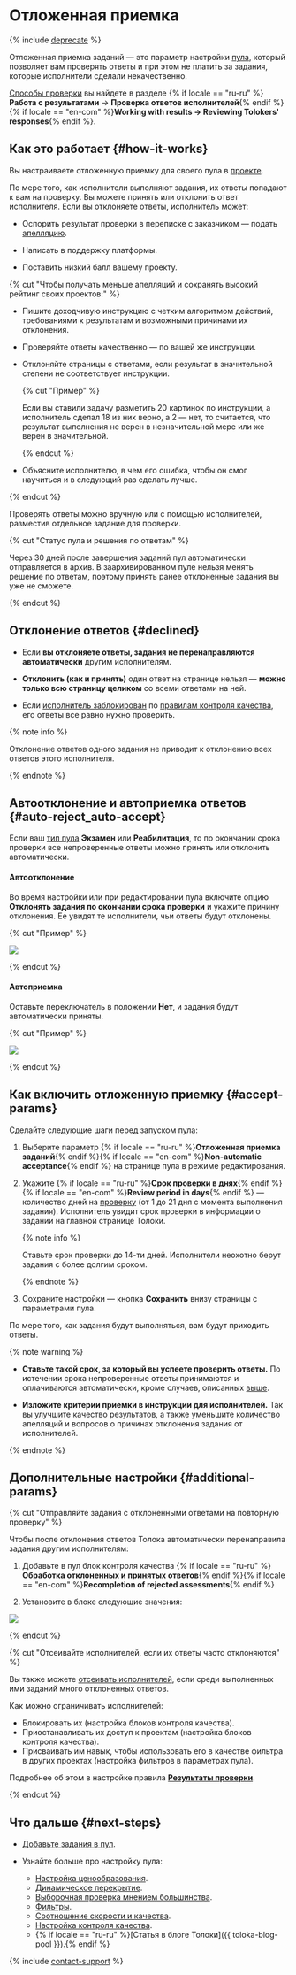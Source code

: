 # Отложенная приемка

{% include [deprecate](../../_includes/deprecate.md) %}

Отложенная приемка заданий — это параметр настройки [пула](../../glossary.md#pool), который позволяет вам проверять ответы и при этом не платить за задания, которые исполнители сделали некачественно.

[Способы проверки](accept.md#acception) вы найдете в разделе {% if locale == "ru-ru" %}**Работа с результатами** → **Проверка ответов исполнителей**{% endif %}{% if locale == "en-com" %}**Working with results → Reviewing Tolokers' responses**{% endif %}.

## Как это работает {#how-it-works}

Вы настраиваете отложенную приемку для своего пула в [проекте](../../glossary.md#project).

По мере того, как исполнители выполняют задания, их ответы попадают к вам на проверку. Вы можете принять или отклонить ответ исполнителя. Если вы отклоняете ответы, исполнитель может:

- Оспорить результат проверки в переписке с заказчиком — подать [апелляцию](accept.md#appeal).

- Написать в поддержку платформы.

- Поставить низкий балл вашему проекту.

{% cut "Чтобы получать меньше апелляций и сохранять высокий рейтинг своих проектов:" %}

- Пишите доходчивую инструкцию с четким алгоритмом действий, требованиями к результатам и возможными причинами их отклонения.

- Проверяйте ответы качественно — по вашей же инструкции.

- Отклоняйте страницы с ответами, если результат в значительной степени не соответствует инструкции.

    {% cut "Пример" %}

    Если вы ставили задачу разметить 20 картинок по инструкции, а исполнитель сделал 18 из них верно, а 2 — нет, то считается, что результат выполнения не верен в незначительной мере или же верен в значительной.

    {% endcut %}

- Объясните исполнителю, в чем его ошибка, чтобы он смог научиться и в следующий раз сделать лучше.

{% endcut %}

Проверять ответы можно вручную или с помощью исполнителей, разместив отдельное задание для проверки.

{% cut "Статус пула и решения по ответам" %}

Через 30 дней после завершения заданий пул автоматически отправляется в архив. В заархивированном пуле нельзя менять решение по ответам, поэтому принять ранее отклоненные задания вы уже не сможете.

{% endcut %}

## Отклонение ответов {#declined}

- Если **вы отклоняете ответы, задания не перенаправляются автоматически** другим исполнителям.

- **Отклонить (как и принять)** один ответ на странице нельзя — **можно только всю страницу целиком** со всеми ответами на ней.

- Если [исполнитель заблокирован](../../glossary.md#banning-tolokers) по [правилам контроля качества](../../glossary.md#quality-control-rule), его ответы все равно нужно проверить.

{% note info %}

Отклонение ответов одного задания не приводит к отклонению всех ответов этого исполнителя.

{% endnote %}

## Автоотклонение и автоприемка ответов {#auto-reject_auto-accept}

Если ваш [тип пула](pool-main.md#table_n3q_vhz_jlb) **Экзамен** или **Реабилитация**, то по окончании срока проверки все непроверенные ответы можно принять или отклонить автоматически.

#### Автоотклонение

Во время настройки или при редактировании пула включите опцию **Отклонять задания по окончании срока проверки** и укажите причину отклонения. Ее увидят те исполнители, чьи ответы будут отклонены.

{% cut "Пример" %}

![](../_images/auto-reject.png)

{% endcut %}

#### Автоприемка

Оставьте переключатель в положении **Нет**, и задания будут автоматически приняты.

{% cut "Пример" %}

![](../_images/auto-accept.png)

{% endcut %}

## Как включить отложенную приемку {#accept-params}

Cделайте следующие шаги перед запуском пула:

1. Выберите параметр {% if locale == "ru-ru" %}**Отложенная приемка заданий**{% endif %}{% if locale == "en-com" %}**Non-automatic acceptance**{% endif %} на странице пула в режиме редактирования.

1. Укажите {% if locale == "ru-ru" %}**Срок проверки в днях**{% endif %}{% if locale == "en-com" %}**Review period in days**{% endif %} — количество дней на [проверку](accept.md) (от 1 до 21 дня с момента выполнения задания). Исполнитель увидит срок проверки в информации о задании на главной странице Толоки.

    {% note info %}

    Ставьте срок проверки до 14-ти дней. Исполнители неохотно берут задания с более долгим сроком.

    {% endnote %}

1. Сохраните настройки — кнопка **Сохранить** внизу страницы с параметрами пула.

По мере того, как задания будут выполняться, вам будут приходить ответы.

{% note warning %}

- **Ставьте такой срок, за который вы успеете проверить ответы.** По истечении срока непроверенные ответы принимаются и оплачиваются автоматически, кроме случаев, описанных [выше](#auto-reject_auto-accept).

- **Изложите критерии приемки в инструкции для исполнителей.** Так вы улучшите качество результатов, а также уменьшите количество апелляций и вопросов о причинах отклонения задания от исполнителей.

{% endnote %}

## Дополнительные настройки {#additional-params}

{% cut "Отправляйте задания с отклоненными ответами на повторную проверку" %}

Чтобы после отклонения ответов Толока автоматически перенаправила задания другим исполнителям:

1. Добавьте в пул блок контроля качества {% if locale == "ru-ru" %}**Обработка отклоненных и принятых ответов**{% endif %}{% if locale == "en-com" %}**Recompletion of rejected assessments**{% endif %}

1. Установите в блоке следующие значения:

![](../_images/control-rules/control-tasks/add-overlap-reject.png)

{% endcut %}

{% cut "Отсеивайте исполнителей, если их ответы часто отклоняются" %}

Вы также можете [отсеивать исполнителей](control.md), если среди выполненных ими заданий много отклоненных ответов.

Как можно ограничивать исполнителей:

- Блокировать их (настройка блоков контроля качества).
- Приостанавливать их доступ к проектам (настройка блоков контроля качества).
- Присваивать им навык, чтобы использовать его в качестве фильтра в других проектах (настройка фильтров в параметрах пула).

Подробнее об этом в настройке правила [**Результаты проверки**](reviewing-assignments.md).

{% endcut %}

## Что дальше {#next-steps}

- [Добавьте задания в пул](pool.md).
- Узнайте больше про настройку пула:

    - [Настройка ценообразования](dynamic-pricing.md).
    - [Динамическое перекрытие](dynamic-overlap.md).
    - [Выборочная проверка мнением большинства](selective-mvote.md).
    - [Фильтры](filters.md).
    - [Соотношение скорости и качества](adjust.md).
    - [Настройка контроля качества](qa-pool-settings.md).
    - {% if locale == "ru-ru" %}[Статья в блоге Толоки]({{ toloka-blog-pool }}).{% endif %}

{% include [contact-support](../_includes/contact-support.md) %}